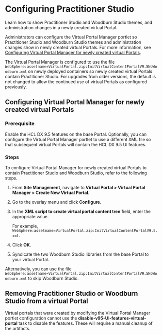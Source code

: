 # Configuring Practitioner Studio

Learn how to show Practitioner Studio and Woodburn Studio themes, and administration changes in a newly created virtual Portal.

Administrators can configure the Virtual Portal Manager portlet so Practitioner Studio and Woodburn Studio themes and administration changes show in newly created virtual Portals. For more information, see [Configuring Virtual Portal Manager for newly created virtual Portals](#configuring-virtual-portal-manager-for-newly-created-virtual-portals).

The Virtual Portal Manager is configured to use the file `WebSphere:assetname=VirtualPortal.zip:InitVirtualContentPortalV9.5NoWoodburn.xml` on newly deployed containers so newly created virtual Portals contain Practitioner Studio. For upgrades from older versions, the default is not changed to allow the continued use of virtual Portals as configured previously.

## Configuring Virtual Portal Manager for newly created virtual Portals 

### Prerequisite

Enable the HCL DX 9.5 features on the base Portal. Optionally, you can configure the Virtual Portal Manager portlet to use a different XML file so that subsequent virtual Portals will contain the HCL DX 9.5 UI features.

### Steps

To configure Virtual Portal Manager for newly created virtual Portals to contain Practitioner Studio and Woodburn Studio, refer to the following steps.

1. From **Site Management**, navigate to **Virtual Portal > Virtual Portal Manager > Create New Virtual Portal**.

2. Go to the overlay menu and click **Configure**.

3. In the **XML script to create virtual portal content tree** field, enter the appropriate value. 

    For example, `WebSphere:assetname=VirtualPortal.zip:InitVirtualContentPortalV9.5.xml`.

4. Click **OK**.

5. Syndicate the two Woodburn Studio libraries from the base Portal to your virtual Portal.

Alternatively, you can use the file `WebSphere:assetname=VirtualPortal.zip:InitVirtualContentPortalV9.5NoWoodburn.xml` to skip Woodburn Studio.

## Removing Practitioner Studio or Woodburn Studio from a virtual Portal

Virtual portals that were created by modifying the Virtual Portal Manager portlet configuration cannot use the **disable-v95-UI-features-virtual-portal** task to disable the features. These will require a manual cleanup of the artifacts.